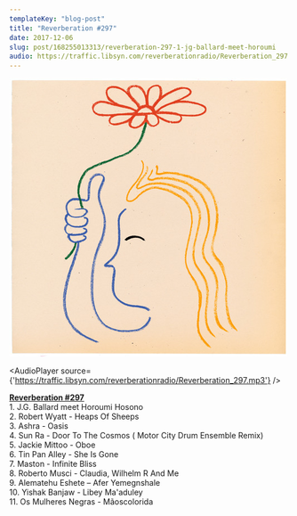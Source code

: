 ```yaml
---
templateKey: "blog-post"
title: "Reverberation #297"
date: 2017-12-06
slug: post/168255013313/reverberation-297-1-jg-ballard-meet-horoumi
audio: https://traffic.libsyn.com/reverberationradio/Reverberation_297.mp3
---
```


![Reverberation #297](../images/50b1f1026e0415783c3cc9b3df48e85020e5fd918fa2dd870dd2948d40e2d126.jpg)

<AudioPlayer source={'https://traffic.libsyn.com/reverberationradio/Reverberation_297.mp3'} />

<p><a href="https://traffic.libsyn.com/reverberationradio/Reverberation_297.mp3"><b>Reverberation #297</b></a><b><br /></b>1. J.G. Ballard meet Horoumi Hosono<br />2. Robert Wyatt - Heaps Of Sheeps<br />3. Ashra - Oasis<br />4. Sun Ra - Door To The Cosmos ( Motor City Drum Ensemble Remix)<br />5. Jackie Mittoo - Oboe<br />6. Tin Pan Alley - She Is Gone<br />7. Maston - Infinite Bliss<br />8. Roberto Musci - Claudia, Wilhelm R And Me<br />9. Alematehu Eshete &ndash; Afer Yemegnshale<br />10. Yishak Banjaw - Libey Ma'aduley<br />11. Os Mulheres Negras - M&atilde;oscolorida</p>
